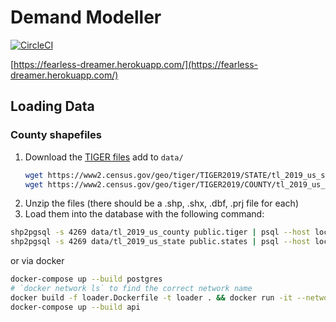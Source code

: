 
# Demand Modeller

[![CircleCI](https://circleci.com/gh/nickrobison-usds/demand-modeler.svg?style=svg)](https://circleci.com/gh/nickrobison-usds/demand-modeler)

[https://fearless-dreamer.herokuapp.com/](https://fearless-dreamer.herokuapp.com/)

## Loading Data

### County shapefiles

1. Download the [TIGER files](https://www.census.gov/cgi-bin/geo/shapefiles/index.php?year=2019&layergroup=Counties+%28and+equivalent%29) add to `data/`
    ```bash
   wget https://www2.census.gov/geo/tiger/TIGER2019/STATE/tl_2019_us_state.zip -O data/tl_2019_us_state.zip
   wget https://www2.census.gov/geo/tiger/TIGER2019/COUNTY/tl_2019_us_county.zip -O data/tl_2019_us_county.zip
    ```
1. Unzip the files (there should be a .shp, .shx, .dbf, .prj file for each)
1. Load them into the database with the following command:

```bash
shp2pgsql -s 4269 data/tl_2019_us_county public.tiger | psql --host localhost -d covid -U covid
shp2pgsql -s 4269 data/tl_2019_us_state public.states | psql --host localhost -d covid -U covid
```

or via docker

```bash
docker-compose up --build postgres
# `docker network ls` to find the correct network name
docker build -f loader.Dockerfile -t loader . && docker run -it --network=demand-modeller_default loader
docker-compose up --build api
```
